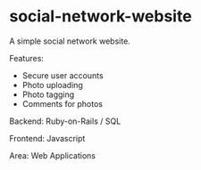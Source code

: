 social-network-website
===========================

A simple social network website.

Features:
* Secure user accounts
* Photo uploading
* Photo tagging
* Comments for photos

Backend: Ruby-on-Rails / SQL

Frontend: Javascript

Area: Web Applications
